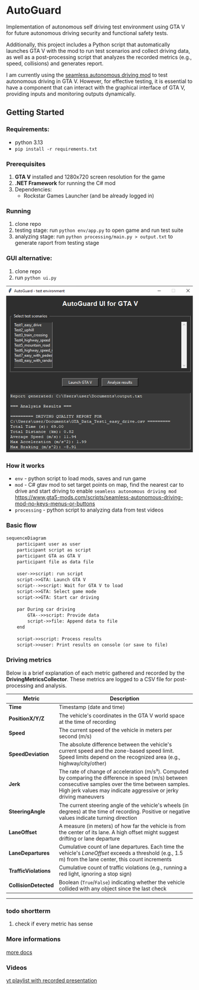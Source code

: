 # AutoGuard
Implementation of autonomous self driving test environment using GTA V for future autonomous driving security and functional safety tests.

Additionally, this project includes a Python script that automatically launches GTA V with the mod to run test scenarios and collect driving data, as well as a post-processing script that analyzes the recorded metrics (e.g., speed, collisions) and generates report.

I am currently using the [seamless autonomous driving mod](https://www.gta5-mods.com/scripts/seamless-autonomous-driving-mod-no-keys-menus-or-buttons) to test autonomous driving in GTA V. However, for effective testing, it is essential to have a component that can interact with the graphical interface of GTA V, providing inputs and monitoring outputs dynamically.

## Getting Started

### Requirements:
 - python 3.13
 - `pip install -r requirements.txt`

### Prerequisites
1. **GTA V** installed and 1280x720 screen resolution for the game
2. **.NET Framework** for running the C# mod
3. Dependencies:
   - Rockstar Games Launcher (and be already logged in)

### Running
1. clone repo
2. testing stage: run `python env/app.py` to open game and run test suite
3. analyzing stage: run `python processing/main.py > output.txt` to generate raport from testing stage


### GUI alternative:
1. clone repo
2. run `python ui.py`

![tkinter ui for AutoGuard](gui.png)

### How it works
- `env` - python script to load mods, saves and run game
- `mod` - C# gtav mod to set target points on map, find the nearest car to drive and start driving to enable `seamless autonomous driving mod`  
https://www.gta5-mods.com/scripts/seamless-autonomous-driving-mod-no-keys-menus-or-buttons
- `processing` - python script to analyzing data from test videos

### Basic flow  
```mermaid
sequenceDiagram
    participant user as user
    participant script as script
    participant GTA as GTA V
    participant file as data file

    user->>script: run script
    script->>GTA: Launch GTA V
    script-->>script: Wait for GTA V to load
    script->>GTA: Select game mode
    script->>GTA: Start car driving

    par During car driving
        GTA-->>script: Provide data
        script->>file: Append data to file
    end

    script->>script: Process results
    script->>user: Print results on console (or save to file)
```

### Driving metrics

Below is a brief explanation of each metric gathered and recorded by the **DrivingMetricsCollector**. These metrics are logged to a CSV file for post-processing and analysis.

| **Metric**              | **Description**  |
|-------------------------|--------------------------------------------------------------------------------------------------------------------------------------------------------------------------------------------------------------------------------------------------------------------------------------------------|
| **Time**               | Timestamp (date and time)|
| **PositionX/Y/Z**      | The vehicle's coordinates in the GTA V world space at the time of recording|
| **Speed**              | The current speed of the vehicle in meters per second (m/s)|
| **SpeedDeviation**     | The absolute difference between the vehicle's current speed and the zone-based speed limit. Speed limits depend on the recognized area (e.g., highway/city/other)|
| **Jerk**               | The rate of change of acceleration (m/s³). Computed by comparing the difference in speed (m/s) between consecutive samples over the time between samples. High jerk values may indicate aggressive or jerky driving maneuvers|
| **SteeringAngle**      | The current steering angle of the vehicle's wheels (in degrees) at the time of recording. Positive or negative values indicate turning direction|
| **LaneOffset**         | A measure (in meters) of how far the vehicle is from the center of its lane. A high offset might suggest drifting or lane departure|
| **LaneDepartures**     | Cumulative count of lane departures. Each time the vehicle's *LaneOffset* exceeds a threshold (e.g., 1.5 m) from the lane center, this count increments|
| **TrafficViolations**  | Cumulative count of traffic violations (e.g., running a red light, ignoring a stop sign)|
| **CollisionDetected**  | Boolean (`True`/`False`) indicating whether the vehicle collided with any object since the last check|
---

### todo shortterm
1. check if every metric has sense

### More informations
[more docs](https://docs.google.com/document/d/1IKcRw_cjcgbgFVxM3nnlapJooMkW_Ll9Ibul6B54esw)

### Videos
[yt playlist with recorded presentation](https://youtube.com/playlist?list=PLZzxy03PMASrlP8WFFd2-2XLBEmOgB9zx&si=qzKgkkI4egwnW1xi)
